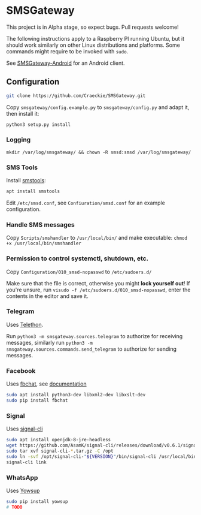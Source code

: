 # SMSGateway

This project is in Alpha stage, so expect bugs. Pull requests welcome!

The following instructions apply to a Raspberry PI running Ubuntu, but it should work similarly on other Linux distributions and platforms.
Some commands might require to be invoked with `sudo`.

See [SMSGateway-Android](https://github.com/Craeckie/SMSGateway-Android) for an Android client.

## Configuration
```bash
git clone https://github.com/Craeckie/SMSGateway.git
```
Copy `smsgateway/config.example.py` to `smsgateway/config.py` and adapt it, then install it:
```bash
python3 setup.py install
```
### Logging
`mkdir /var/log/smsgateway/ && chown -R smsd:smsd /var/log/smsgateway/`

### SMS Tools
Install [smstools](smstools3.kekekasvi.com):
```bash
apt install smstools
```
Edit `/etc/smsd.conf`, see `Confiuration/smsd.conf` for an example configuration.

### Handle SMS messages
Copy `Scripts/smshandler` to `/usr/local/bin/` and make executable:
`chmod +x /usr/local/bin/smshandler`

### Permission to control systemctl, shutdown, etc.
Copy `Configuration/010_smsd-nopasswd` to `/etc/sudoers.d/`

Make sure that the file is correct, otherwise you might **lock yourself out**! If you're unsure, run
`visudo -f /etc/sudoers.d/010_smsd-nopasswd`, enter the contents in the editor and save it.

### Telegram
Uses [Telethon](https://github.com/LonamiWebs/Telethon).

Run `python3 -m smsgateway.sources.telegram` to authorize for receiving messages, similarly run `python3 -m smsgateway.sources.commands.send_telegram` to authorize for sending messages.
### Facebook
Uses [fbchat](https://github.com/carpedm20/fbchat), see [documentation](https://fbchat.readthedocs.io/)
```bash
sudo apt install python3-dev libxml2-dev libxslt-dev
sudo pip install fbchat
```

### Signal
Uses [signal-cli](https://github.com/AsamK/signal-cli)
```bash
sudo apt install openjdk-8-jre-headless
wget https://github.com/AsamK/signal-cli/releases/download/v0.6.1/signal-cli-0.6.1.tar.gz
sudo tar xvf signal-cli-*.tar.gz -C /opt
sudo ln -svf /opt/signal-cli-"${VERSION}"/bin/signal-cli /usr/local/bin/
signal-cli link
```

### WhatsApp
Uses [Yowsup](https://github.com/tgalal/yowsup)
```bash
sudo pip install yowsup
# TODO
```
